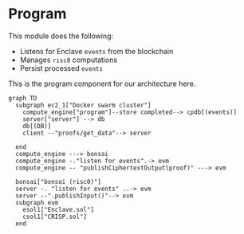 # Program

This module does the following:

- Listens for Enclave `events` from the blockchain
- Manages `risc0` computations
- Persist processed `events`

This is the program component for our architecture here.

```mermaid
graph TD
  subgraph ec2_1["Docker swarm cluster"]
    compute_engine["program"]--store completed--> cpdb[(events)]
    server["server"] --> db
    db[(DB)]
    client --"proofs/get_data"--> server

  end
  compute_engine ---> bonsai
  compute_engine -."listen for events".-> evm
  compute_engine -- "publishCiphertextOutput(proof)" ---> evm

  bonsai["bonsai (risc0)"]
  server -. "listen for events" ..-> evm
  server --".publishInput()"--> evm
  subgraph evm
    esol1["Enclave.sol"]
    csol1["CRISP.sol"]
  end
```

